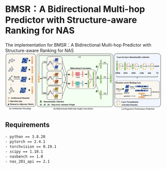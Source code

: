 # BMSR：A Bidirectional Multi-hop Predictor with Structure-aware Ranking for NAS
The implementation for BMSR：A Bidirectional Multi-hop Predictor with Structure-aware Ranking for NAS
![The overview of BMSR](./images/BMSR.png)
## Requirements
```
- python == 3.8.20 
- pytorch == 2.4.1
- torchvision == 0.19.1
- scipy == 1.10.1
- nasbench == 1.0
- nas_201_api == 2.1
```

